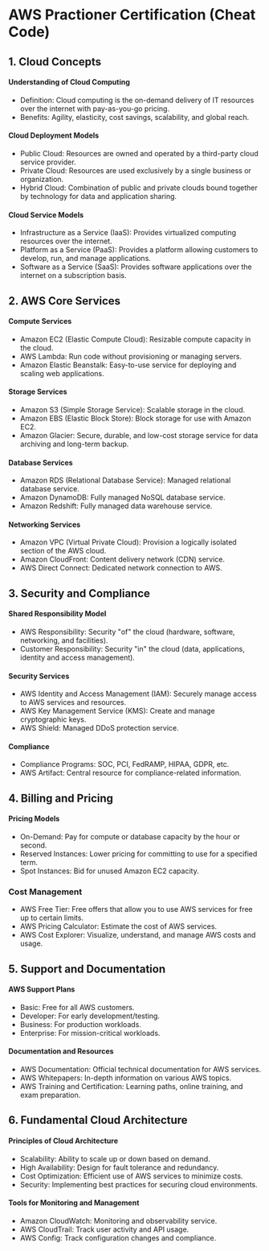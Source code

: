 # AWS Practioner Certification (Cheat Code)
## 1. Cloud Concepts
#### Understanding of Cloud Computing
- Definition: Cloud computing is the on-demand delivery of IT resources over the internet with pay-as-you-go pricing.
- Benefits: Agility, elasticity, cost savings, scalability, and global reach.
#### Cloud Deployment Models
- Public Cloud: Resources are owned and operated by a third-party cloud service provider.
- Private Cloud: Resources are used exclusively by a single business or organization.
- Hybrid Cloud: Combination of public and private clouds bound together by technology for data and application sharing.
#### Cloud Service Models
- Infrastructure as a Service (IaaS): Provides virtualized computing resources  over the internet.
- Platform as a Service (PaaS): Provides a platform allowing customers to develop, run, and manage applications.
- Software as a Service (SaaS): Provides software applications over the internet on a subscription basis.
## 2. AWS Core Services
#### Compute Services
- Amazon EC2 (Elastic Compute Cloud): Resizable compute capacity in the cloud.
- AWS Lambda: Run code without provisioning or managing servers.
- Amazon Elastic Beanstalk: Easy-to-use service for deploying and scaling web applications.
#### Storage Services
- Amazon S3 (Simple Storage Service): Scalable storage in the cloud.
- Amazon EBS (Elastic Block Store): Block storage for use with Amazon EC2.
- Amazon Glacier: Secure, durable, and low-cost storage service for data archiving and long-term backup.
#### Database Services
- Amazon RDS (Relational Database Service): Managed relational database service.
- Amazon DynamoDB: Fully managed NoSQL database service.
- Amazon Redshift: Fully managed data warehouse service.
#### Networking Services
- Amazon VPC (Virtual Private Cloud): Provision a logically isolated section of the AWS cloud.
- Amazon CloudFront: Content delivery network (CDN) service.
- AWS Direct Connect: Dedicated network connection to AWS.
## 3. Security and Compliance
#### Shared Responsibility Model
- AWS Responsibility: Security "of" the cloud (hardware, software, networking, and facilities).
- Customer Responsibility: Security "in" the cloud (data, applications, identity and access management).
#### Security Services
- AWS Identity and Access Management (IAM): Securely manage access to AWS services and resources.
- AWS Key Management Service (KMS): Create and manage cryptographic keys.
- AWS Shield: Managed DDoS protection service.
#### Compliance
- Compliance Programs: SOC, PCI, FedRAMP, HIPAA, GDPR, etc.
- AWS Artifact: Central resource for compliance-related information.
## 4. Billing and Pricing
#### Pricing Models
- On-Demand: Pay for compute or database capacity by the hour or second.
- Reserved Instances: Lower pricing for committing to use for a specified term.
- Spot Instances: Bid for unused Amazon EC2 capacity.
### Cost Management
- AWS Free Tier: Free offers that allow you to use AWS services for free up to certain limits.
- AWS Pricing Calculator: Estimate the cost of AWS services.
- AWS Cost Explorer: Visualize, understand, and manage AWS costs and usage.
## 5. Support and Documentation
#### AWS Support Plans
- Basic: Free for all AWS customers.
- Developer: For early development/testing.
- Business: For production workloads.
- Enterprise: For mission-critical workloads.
#### Documentation and Resources
- AWS Documentation: Official technical documentation for AWS services.
- AWS Whitepapers: In-depth information on various AWS topics.
- AWS Training and Certification: Learning paths, online training, and exam preparation.
## 6. Fundamental Cloud Architecture
#### Principles of Cloud Architecture
- Scalability: Ability to scale up or down based on demand.
- High Availability: Design for fault tolerance and redundancy.
- Cost Optimization: Efficient use of AWS services to minimize costs.
- Security: Implementing best practices for securing cloud environments.
#### Tools for Monitoring and Management
- Amazon CloudWatch: Monitoring and observability service.
- AWS CloudTrail: Track user activity and API usage.
- AWS Config: Track configuration changes and compliance.